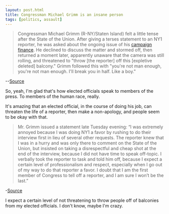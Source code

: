 ```yaml
---
layout: post.html
title: Congressman Michael Grimm is an insane person
tags: [politics, assault]
---
```


>Congressman Michael Grimm (R-NY/Staten Island) felt a little tense after the State of the Union. After giving a terses statement to an NY1 reporter, he was asked about the ongoing issue of his [campaign finance][1]. He declined to discuss the matter and stormed off, then returned a moment later, apparently unaware that the camera was still rolling, and threatened to "throw [the reporter] off this [expletive deleted] balcony." Grimm followed this with "you're not man enough, you're not man enough. I'll break you in half. Like a boy."

--[Source][2]

So, yeah, I'm glad that's how elected officials speak to members of the press. To members of the human race, really.

It's amazing that an elected official, in the course of doing his job, can threaten the life of a reporter, then make a non-apology, and people seem to be okay with that.

>Mr. Grimm issued a statement late Tuesday evening: “I was extremely annoyed because I was doing NY1 a favor by rushing to do their interview first in lieu of several other requests. The reporter knew that I was in a hurry and was only there to comment on the State of the Union, but insisted on taking a disrespectful and cheap shot at the end of the interview, because I did not have time to speak off-topic. I verbally took the reporter to task and told him off, because I expect a certain level of professionalism and respect, especially when I go out of my way to do that reporter a favor. I doubt that I am the first member of Congress to tell off a reporter, and I am sure I won’t be the last.”

-[Source][3]

I expect a certain level of not threatening to throw people off of balconies from my elected officials. I don't know, maybe I'm crazy.

   [1]: https://en.wikipedia.org/wiki/Michael_Grimm_%28politician%29#Fundraising_controversy
   [2]: http://boingboing.net/2014/01/28/republican-congressman-threate.html
   [3]: http://www.nytimes.com/2014/01/29/nyregion/rep-michael-grimm-physically-threatens-a-ny1-reporter.html?_r=0
